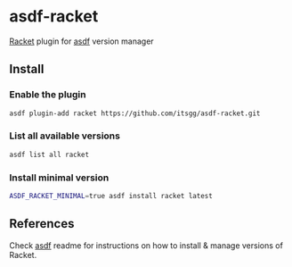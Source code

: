 # asdf-racket

[Racket](https://www.racket-lang.org) plugin for [asdf](https://github.com/asdf-vm/asdf) version manager

## Install

### Enable the plugin

```sh
asdf plugin-add racket https://github.com/itsgg/asdf-racket.git
```

### List all available versions

```sh
asdf list all racket
```

### Install minimal version

```sh
ASDF_RACKET_MINIMAL=true asdf install racket latest
```

## References

Check [asdf](https://github.com/asdf-vm/asdf) readme for instructions on how to install & manage versions of Racket.
